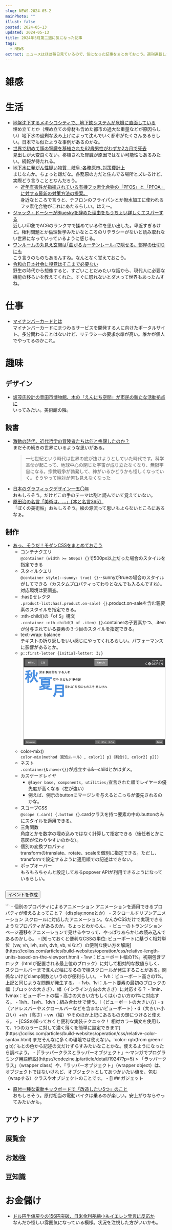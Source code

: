 ```yaml
---
slug: NEWS-2024-05-2
mainPhoto: ""
illust: false
posted: 2024-05-13
updated: 2024-05-13
title: 2024年5月第二週に気になった記事
tags:
  - NEWS
extract: ニュースはほぼ毎日見ているので、気になった記事をまとめておこう。週刊連載したい。
---
```


# 雑感

# 生活

- [地盤沈下するメキシコシティで、地下鉄システムが危機に直面している](https://wired.jp/article/mexico-city-metro-sinking-subsidence/)  
  埋め立てとか（埋め立ての骨材も含めた都市の過大な重量などが原因らしい）地下水の過剰な汲み上げによって沈んでいく都市がたくさんあるらしい。日本でも似たような事例があるのかな。
- [世界で初めて豚の腎臓を移植された62歳男性がわずか2カ月で死去](https://gigazine.net/news/20240513-first-recipient-transplant-pig-kidney-died/)  
  見出しが大変良くない。移植された腎臓が原因ではない可能性もあるみたい。続報が待たれる。
- [地下水に発がん性疑い物質　岐阜･各務原市､対策費計上](https://www.nikkei.com/article/DGXZQOFD029970S4A400C2000000/)  
  まじなんか。ちょっと嫌だな。各務原の方だと住んでる場所とズレるけど、実際どう言うこととなんだろう。
  - [近年有害性が指摘されている有機フッ素化合物の「PFOS」と「PFOA」に対する最新の対策方法の提案。](https://www.oyo.co.jp/services/solution/pfos-pfoa-countermeasures/)  
    身近なところで言うと、テフロンのフライパンとか撥水加工に使われるフッ素化合物がこれにあたるらしい。はえ〜。
- [ジャック・ドーシーがBlueskyを辞めた理由をもうちょい詳しくエスパーする](https://note.com/kingyosun/n/n2cdc6ea4b776)  
  近しい印象でAC6のランクマで揉めている件を思い出した。卑近すぎるけど。権利問題とか倫理哲学みたいなところのリテラシーがないと読み取れない世界になっていっているように感じる。
- [ワンルームの丸見え玄関は｢曲がるカーテンレール｣で隠せる。部屋の仕切りにも](https://www.gizmodo.jp/2024/05/flexcurtainrail-review.html)  
  こう言うのものもあるんすね。なんとなく覚えておこう。
- [令和の日本社会に嗅覚はそこまで必要ない](https://blog.tinect.jp/?p=86311)  
  野生の時代から想像すると、すごいことだみたいな話から、現代人に必要な機能の移ろいを教えてくれた。すぐに怒れないとダメって世界もあったんすね。

# 仕事

- [マイナンバーカードとは](https://portal.mynumber.dev/)  
  マイナンバーカードにまつわるサービスを開発する人に向けたポータルサイト。多分関わることはないけど、リテラシーの要求水準が高い。誰かが個人でやってるのかこれ。

# 趣味

## デザイン

- [坂茂氏設計の豊田市博物館、木の「えんにち空間」が市民の新たな活動拠点に](https://xtech.nikkei.com/atcl/nxt/column/18/00585/050200219/?P=2)  
  いってみたい。美術館の隣。

## 読書

- [激動の時代、近代哲学の冒険者たちは何と格闘したのか？](https://nhkbook-hiraku.com/n/n2a0e364a9b26)  
  まだその続きの世界にいるような思いがある。
  > 一七世紀という時代は世界の底が抜けようとしていた時代です。科学革命が起こって、地球中心の閉じた宇宙が成り立たなくなり、無限宇宙になる。宗教戦争が勃発して、神がいるかどうかも怪しくなっていく。そうやって絶対が何も見えなくなった
- [日本のグラフィックデザイン一五〇年 ](https://www.heibonsha.co.jp/book/b640271.html)  
  おもしろそう。だけどこの手のテーマは割と読んでいて覚えていない。
- [原田治の名言「美術は、…」【本と名言365】](https://casabrutus.com/categories/culture/406492)  
  「ぼくの美術帖」おもしろそう。絵の源流って思いもよらないところにあるなぁ。
## 制作

- [あっ、そうだ！モダンCSSをまとめておこう](https://zenn.dev/hiraoku/articles/926cbb8bc35eaa#%3Anth-child()%E3%81%AE%E3%80%8Cof-s%E3%80%8D%E6%A7%8B%E6%96%87-%E3%80%9C-%E6%96%B0%E3%81%97%E3%81%84css%E3%82%BB%E3%83%AC%E3%82%AF%E3%82%BF%E3%81%AE%E5%8F%AF%E8%83%BD%E6%80%A7)  
  - コンテナクエリ  
    `@container (width >= 500px) {}`で500px以上だった場合のスタイルを指定できる
  - スタイルクエリ  
    `@container style(--sunny: true) {}`--sunnyがtrueの場合のスタイルがしてできる（カスタムプロパティってわりとなんでも入るんですね）。対応環境は要調査。
  - :has()セレクタ  
    `.product-list:has(.product.on-sale) {}`.product.on-saleを含む親要素のスタイルを指定できる。
  - :nth-child()の「of S」構文  
    `.container :nth-child(3 of .item) {}`.containerの子要素かつ、.itemが付与されている要素の３つ目のスタイルを指定できる。
  - text-wrap: balance  
    テキストの折り返しをいい感じにやってくれるらしい。パフォーマンスに影響があるとか。
  - `p::first-letter {initial-letter: 3;}`  
    ![こういう感じのことができる](../../images/news/2024-05-13-NEWS/2024-05-13-NEWS-1.png)
  - color-mix()  
    `color-mix(method（配色ルール）, color1[ p1（割合）], color2[ p2])`
  - ネスト  
    `.container{&:hover{}}`が成立する&--childとかはダメ。
  - カスケードレイヤ  
    - `@layer base, components, utilities;`宣言された順でレイヤーの優先度が高くなる（左が強い）
    - 例えば、例示のbuttonにマージンを与えるとこっちが優先されるのかな。
  - スコープCSS  
    `@scope (.card) {.button {}`.cardクラスを持つ要素の中の.buttonのみにスタイルを適用できる。
  - 三角関数  
    角度とかを数字の埋め込みではなく計算して指定できる（後任者とかに意図が伝わりやすいのかな）。
  - 個別の変換プロパティ  
    transformのtranslate、rotate、scaleを個別に指定できる。ただし、transformで設定するように適用順での記述はできない。
  - ポップオーバー  
    もろもろちゃんと設定してあるpopover APIが利用できるようになっているらしい。
    ```
<button class="popover-button" popovertarget="event-popup">イベントを作成</button>
<div id="event-popup" class="popover-content" popover>
  ここにポップオーバーの内容<br>
  コンテンツなどを表示する
</div>
    ```
  - 個別のプロパティによるアニメーション  
    アニメーションを適用できるプロパティが増えるよってこと？（display:noneとか）
  - スクロールドリブンアニメーション  
    スクロールに対応したアニメーション。なんかCSSだけで実現できるようなプロパティがあるのか。ちょっとわからん。
  - ビューのトランジション  
    ページ遷移をアニメーションで見せるやつって、やっぱりあらかじめ読み込んであるのかしら。
- [知っておくと便利なCSSの単位: ビューポートに基づく相対単位（vw, vh, lvh, svh, dvh, vb, viなど）の便利な使い方を解説](https://coliss.com/articles/build-websites/operation/css/relative-length-units-based-on-the-viewport.html)  
  - 1vw：ビューポート幅の1%。初期包含ブロック（htmlが配置される最上位のブロック）に対して相対的な数値らしく、スクロールバーまで含んだ幅になるので横スクロールが発生することがある。関係ないけどclamp関数というのが便利らしい。
  - 1vh：ビューポート高さの1%。上記と同じような問題が発生する。
  - 1vb、1vi：ルート要素の最初のブロックの幅（ブロックの大きさ）、幅（インライン方向の大きさ）に対応する？
  - 1min、1vmax：ビューポートの幅・高さの大きい方もしくは小さい方の1%に対応する。
  - 1lvh、1svh、1dvh：組み合わせで使う。l（ビューポートの大きい方）・s（アドレスバーやスクロールバーなどを含まないビューポート）・d（大きい-小さい）+vh（高さ）・vw（幅）やそのほか上記にあるものの頭につけると使える。
- [CSSの知っておくと便利な実装テクニック！ 相対カラー構文を使用して、1つのカラーに対して濃く薄くを簡単に設定できます](https://coliss.com/articles/build-websites/operation/css/relative-color-syntax.html)  
  まだそんなに多くの環境では使えない。`color: rgb(from green r g b);`もとの色から記述の文だけずらすみたいなことかな。使えるようになったら調べよう。
- [「ラッパークラスとラッパーオブジェクト」～マンガでプログラミング用語解説](https://codezine.jp/article/detail/19247?p=5)  
  > 「ラッパークラス」（wrapper class）や、「ラッパーオブジェクト」（wrapper object）は、オブジェクトではないけれど、オブジェクトとしてあつかいたい値を、包む（wrapする）クラスやオブジェクトのことです。
- []
## ガジェット

- [原付一種な電動キックボードで「改造したい5つ」のこと](https://tabkul.com/?p=294396&utm_source=rss&utm_medium=rss&utm_campaign=post-294396)  
  おもしろそう。原付相当の電動バイクは乗るのが楽しい。安上がりならやってみたいかも。

## アウトドア

## 展覧会

## お勉強

## 豆知識

# お金儲け

  - [ドル円半値戻りの156円突破、日米金利差縮小もイエレン発言に反応か](http://hiroko.yutaka-shoji.co.jp/2024/05/156_14.html)  
    なんだか怪しい雰囲気になっている模様。状況を注視した方がいいかも。